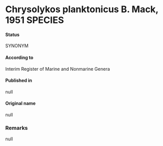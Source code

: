 Chrysolykos planktonicus B. Mack, 1951 SPECIES
=======

#### Status
SYNONYM

#### According to
Interim Register of Marine and Nonmarine Genera

#### Published in
null

#### Original name
null

### Remarks
null